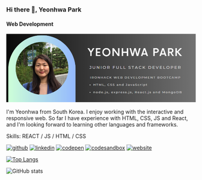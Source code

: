 ### Hi there 👋, Yeonhwa Park
#### Web Development
![Web Development](https://github.com/yosoyyona/yosoyyona/blob/main/banner.png)

I'm Yeonhwa from South Korea. I enjoy working with the interactive and responsive web. So far I have experience with HTML, CSS, JS and React, and I'm looking forward to learning other languages and frameworks. 

Skills: REACT / JS / HTML / CSS



[<img src='https://cdn.jsdelivr.net/npm/simple-icons@3.0.1/icons/github.svg' alt='github' height='40'>](https://github.com/yosoyyona)  [<img src='https://cdn.jsdelivr.net/npm/simple-icons@3.0.1/icons/linkedin.svg' alt='linkedin' height='40'>](https://www.linkedin.com/in/yeonhwa-park/)  [<img src='https://cdn.jsdelivr.net/npm/simple-icons@3.0.1/icons/codepen.svg' alt='codepen' height='40'>](https://codepen.io/yonayona)  [<img src='https://cdn.jsdelivr.net/npm/simple-icons@3.0.1/icons/codesandbox.svg' alt='codesandbox' height='40'>](https://codesandbox.io/u/yosoyyona)  [<img src='https://cdn.jsdelivr.net/npm/simple-icons@3.0.1/icons/icloud.svg' alt='website' height='40'>](https://yosoyyona.github.io/blog/)  

[![Top Langs](https://github-readme-stats.vercel.app/api/top-langs/?username=yosoyyona)](https://github.com/anuraghazra/github-readme-stats)

![GitHub stats](https://github-readme-stats.vercel.app/api?username=yosoyyona&show_icons=true)  

